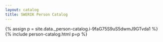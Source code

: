 ```yaml
---
layout: catalog
title: SWERIK Person Catalog
---
```

{% assign p = site.data._person-catalog.i-9faG75S9uS5dwmJ9GTvda1 %}
{% include person-catalog.html p=p %}

